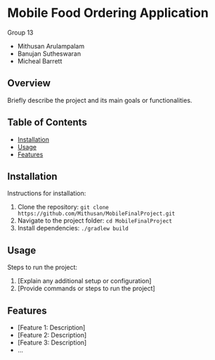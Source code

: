 # Mobile Food Ordering Application
Group 13
- Mithusan Arulampalam
- Banujan Sutheswaran
- Micheal Barrett


## Overview
Briefly describe the project and its main goals or functionalities.

## Table of Contents
- [Installation](#installation)
- [Usage](#usage)
- [Features](#features)

## Installation
Instructions for installation:
1. Clone the repository: `git clone https://github.com/Mithusan/MobileFinalProject.git`
2. Navigate to the project folder: `cd MobileFinalProject`
3. Install dependencies: `./gradlew build`

## Usage
Steps to run the project:
1. [Explain any additional setup or configuration]
2. [Provide commands or steps to run the project]

## Features
- [Feature 1: Description]
- [Feature 2: Description]
- [Feature 3: Description]
- ...
